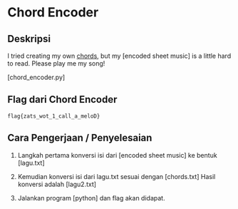 # Chord Encoder 
## Deskripsi

I tried creating my own [chords](https://github.com/lumbricina/TJCTF-2020-05311840000044/blob/master/Reversing/Chord%20Encoder/chords.txt), but my [encoded sheet music] is a little hard to read. Please play me my song!

[chord_encoder.py]

## Flag dari Chord Encoder

```
flag{zats_wot_1_call_a_meloD}
```

## Cara Pengerjaan / Penyelesaian 

1. Langkah pertama konversi isi dari [encoded sheet music] ke bentuk [lagu.txt]

2. Kemudian konversi isi dari lagu.txt sesuai dengan [chords.txt]
Hasil konversi adalah [lagu2.txt]

3. Jalankan program [python] dan flag akan didapat.